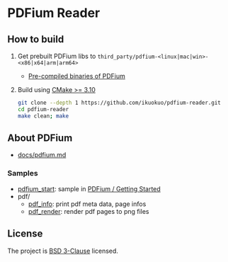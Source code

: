 # PDFium Reader

## How to build

1. Get prebuilt PDFium libs to `third_party/pdfium-<linux|mac|win>-<x86|x64|arm|arm64>`

    - [Pre-compiled binaries of PDFium](https://github.com/bblanchon/pdfium-binaries)

2. Build using [CMake >= 3.10](https://cmake.org/download/)

    ```bash
    git clone --depth 1 https://github.com/ikuokuo/pdfium-reader.git
    cd pdfium-reader
    make clean; make
    ```

## About PDFium

- [docs/pdfium.md](docs/pdfium.md)

### Samples

- [pdfium_start](samples/pdfium_start.c): sample in [PDFium / Getting Started](https://pdfium.googlesource.com/pdfium/+/refs/heads/main/docs/getting-started.md)
- pdf/
  - [pdf_info](samples/pdf/pdf_info.cc): print pdf meta data, page infos
  - [pdf_render](samples/pdf/pdf_render.cc): render pdf pages to png files

## License

The project is [BSD 3-Clause](/LICENSE) licensed.
